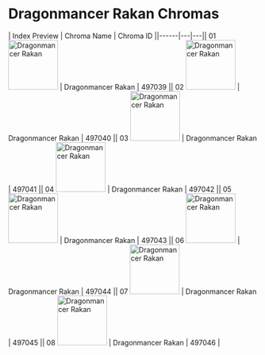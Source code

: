 # Dragonmancer Rakan Chromas

| Index  Preview | Chroma Name | Chroma ID ||------|---|---|| 01  <img src='https://raw.communitydragon.org/latest/plugins/rcp-be-lol-game-data/global/default/v1/champion-chroma-images/497/497039.png' alt='Dragonmancer Rakan' width='100'> | Dragonmancer Rakan | 497039 || 02  <img src='https://raw.communitydragon.org/latest/plugins/rcp-be-lol-game-data/global/default/v1/champion-chroma-images/497/497040.png' alt='Dragonmancer Rakan' width='100'> | Dragonmancer Rakan | 497040 || 03  <img src='https://raw.communitydragon.org/latest/plugins/rcp-be-lol-game-data/global/default/v1/champion-chroma-images/497/497041.png' alt='Dragonmancer Rakan' width='100'> | Dragonmancer Rakan | 497041 || 04  <img src='https://raw.communitydragon.org/latest/plugins/rcp-be-lol-game-data/global/default/v1/champion-chroma-images/497/497042.png' alt='Dragonmancer Rakan' width='100'> | Dragonmancer Rakan | 497042 || 05  <img src='https://raw.communitydragon.org/latest/plugins/rcp-be-lol-game-data/global/default/v1/champion-chroma-images/497/497043.png' alt='Dragonmancer Rakan' width='100'> | Dragonmancer Rakan | 497043 || 06  <img src='https://raw.communitydragon.org/latest/plugins/rcp-be-lol-game-data/global/default/v1/champion-chroma-images/497/497044.png' alt='Dragonmancer Rakan' width='100'> | Dragonmancer Rakan | 497044 || 07  <img src='https://raw.communitydragon.org/latest/plugins/rcp-be-lol-game-data/global/default/v1/champion-chroma-images/497/497045.png' alt='Dragonmancer Rakan' width='100'> | Dragonmancer Rakan | 497045 || 08  <img src='https://raw.communitydragon.org/latest/plugins/rcp-be-lol-game-data/global/default/v1/champion-chroma-images/497/497046.png' alt='Dragonmancer Rakan' width='100'> | Dragonmancer Rakan | 497046 |